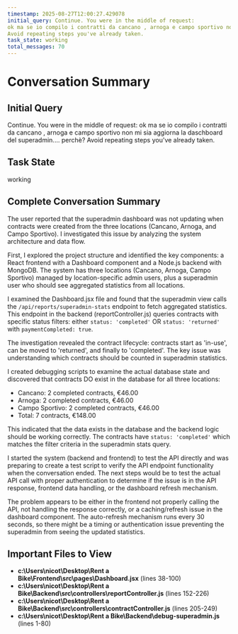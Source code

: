 ```yaml
---
timestamp: 2025-08-27T12:00:27.429078
initial_query: Continue. You were in the middle of request:
ok ma se io compilo i contratti da cancano , arnoga e campo sportivo non mi sia aggiorna la daschboard del superadmin.... perchè?
Avoid repeating steps you've already taken.
task_state: working
total_messages: 70
---
```


# Conversation Summary

## Initial Query
Continue. You were in the middle of request:
ok ma se io compilo i contratti da cancano , arnoga e campo sportivo non mi sia aggiorna la daschboard del superadmin.... perchè?
Avoid repeating steps you've already taken.

## Task State
working

## Complete Conversation Summary
The user reported that the superadmin dashboard was not updating when contracts were created from the three locations (Cancano, Arnoga, and Campo Sportivo). I investigated this issue by analyzing the system architecture and data flow.

First, I explored the project structure and identified the key components: a React frontend with a Dashboard component and a Node.js backend with MongoDB. The system has three locations (Cancano, Arnoga, Campo Sportivo) managed by location-specific admin users, plus a superadmin user who should see aggregated statistics from all locations.

I examined the Dashboard.jsx file and found that the superadmin view calls the `/api/reports/superadmin-stats` endpoint to fetch aggregated statistics. This endpoint in the backend (reportController.js) queries contracts with specific status filters: either `status: 'completed'` OR `status: 'returned'` with `paymentCompleted: true`.

The investigation revealed the contract lifecycle: contracts start as 'in-use', can be moved to 'returned', and finally to 'completed'. The key issue was understanding which contracts should be counted in superadmin statistics.

I created debugging scripts to examine the actual database state and discovered that contracts DO exist in the database for all three locations:
- Cancano: 2 completed contracts, €46.00
- Arnoga: 2 completed contracts, €46.00  
- Campo Sportivo: 2 completed contracts, €46.00
- Total: 7 contracts, €148.00

This indicated that the data exists in the database and the backend logic should be working correctly. The contracts have `status: 'completed'` which matches the filter criteria in the superadmin stats query.

I started the system (backend and frontend) to test the API directly and was preparing to create a test script to verify the API endpoint functionality when the conversation ended. The next steps would be to test the actual API call with proper authentication to determine if the issue is in the API response, frontend data handling, or the dashboard refresh mechanism.

The problem appears to be either in the frontend not properly calling the API, not handling the response correctly, or a caching/refresh issue in the dashboard component. The auto-refresh mechanism runs every 30 seconds, so there might be a timing or authentication issue preventing the superadmin from seeing the updated statistics.

## Important Files to View

- **c:\Users\nicot\Desktop\Rent a Bike\Frontend\src\pages\Dashboard.jsx** (lines 38-100)
- **c:\Users\nicot\Desktop\Rent a Bike\Backend\src\controllers\reportController.js** (lines 152-226)
- **c:\Users\nicot\Desktop\Rent a Bike\Backend\src\controllers\contractController.js** (lines 205-249)
- **c:\Users\nicot\Desktop\Rent a Bike\Backend\debug-superadmin.js** (lines 1-80)

